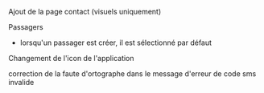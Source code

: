 Ajout de la page contact (visuels uniquement)

Passagers
- lorsqu'un passager est créer, il est sélectionné par défaut

Changement de l'icon de l'application

correction de la faute d'ortographe dans le message d'erreur de code sms invalide
